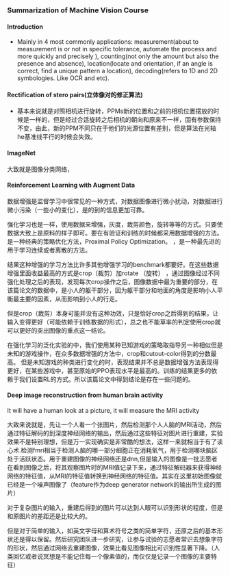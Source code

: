 ### Summarization of Machine Vision Course

#### Introduction

* Mainly in 4 most commonly applications: measurement(about to measurement is or not in specific tolerance, automate the process and more quickly and precisely ), counting(not only the amount but also the presence and absence), location(locate and orientation, if an angle is correct, find a unique pattern a location), decoding(refers to 1D and 2D symbologies. Like OCR and etc).

#### Rectification of stero pairs(立体像对的修正算法)

* 基本来说就是对照相机进行旋转，PPMs新的位置和之前的相机位置摆放的时候是一样的，但是经过合适旋转之后相机的朝向和原来不一样，固有参数保持不变，由此，新的PPM不同只在于他们的光源位置有差别，但是算法在光轴he基准线平行的时候会失效。

#### ImageNet

大致就是图像分类网络，

#### Reinforcement Learning with Augment Data

数据增强是监督学习中很常见的一种方式，对数据图像进行微小扰动，对数据进行微小污染（一些小的变化），是的到的信息更加可靠。

强化学习也是一样，使用数据来增强，灰度，裁剪颜色，旋转等等的方式。只要使数据大致上是原料的样子即可。要在有验证和训练的时候都采用数据增强的方法。是一种经典的策略优化方法，Proximal Policy Optimization。 ，是一种最先进的用于学习连续或者离散的方法。

结果这种增强的学习方法比许多其他增强学习的benchmark都要好。在这些数据增强里面收益最高的方式是crop（裁剪）加rotate （旋转） ，通过图像经过不同强化处理之后的表现，发现每次crop操作之后，图像数据中最为重要的部分，在该篇论文的数据中，是小人的躯干部分，因为躯干部分和地面的角度是影响小人平衡最主要的因素，从而影响到小人的行走。

但是crop（裁剪）本身可能并没有这种功效，只是恰好crop之后得到的结果，让输入变得更好（可能依赖于训练数据的形式），总之也不能草率的判定使用crop就可以更好的突出图像的重点这一结论。

在强化学习的泛化实验的中，我们使用某种已知游戏的策略取指导另一种相似但是未知的游戏操作，在众多数据增强的方法中，crop和cutout-color得到的分数最高。 但是未知游戏的种类进行变化的时，表现结果并不总是数据增强方法表现得更好，在某些游戏中，甚至原始的PPO表现水平是最高的。训练的结果更多的依赖于我们设置RL的方式。所以该篇论文中得到结论是存在一些问题的。

#### Deep image reconstruction from human brain activity

It will have a human look at a picture, it will measure the MRI activity

大致来说就是，先让一个人看一个张图片，然后检测那个人人脑的MRI活动，然后通过特征解码的到深度神经网络的输出，然后通过这些特征对图片进行重建，实验效果不是特别理想，但是万一实现确实是非常酷的想法，这样一来就相当于有了读心术.检测fmri相当于检测人脑的哪一部分细胞正在消耗氧气，用于检测哪块脑区处于活跃状态。用于重建图像的神经网络还是dnn,但是输入的图像是一批志愿者在看到图像之后，将其观察图片时的MRI值记录下来，通过特征解码器来获得神经网络的特征值，从MRI的特征值转换到神经网络的特征值。其实在这里初始图像就已经是一个噪声图像了（feature作为deep generator network的输出所生成的图片）

对于复杂图片的输入，重建后得到的图片可以达到人眼可以识别形状的程度，但是和原图片的差距还是比较大的。

但是对于简单的输入，如英文字母和算术符号之类的简单字符，还原之后的基本形状还是得以保留。然后研究团队进一步研究，让参与试验的志愿者常识去想象字符的形状，然后通过网络去重建图像，效果比看见图像相比可识别性显著下降。（人类回忆或者说冥想是不能记住每一个像素值的，而仅仅是记录一个图像的主要特征）